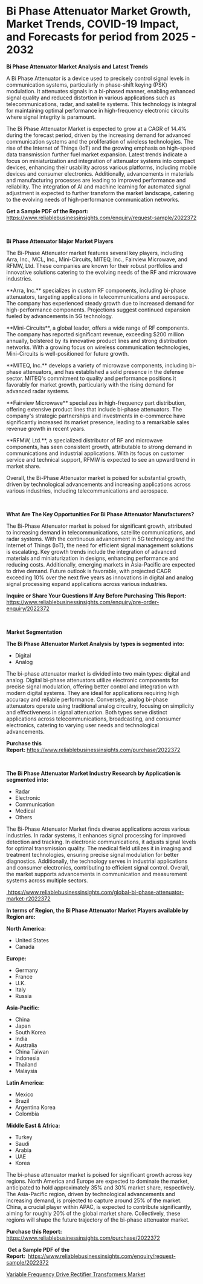 <p><h1>Bi Phase Attenuator Market Growth, Market Trends, COVID-19 Impact, and Forecasts for period from 2025 - 2032</h1></p><p><strong>Bi Phase Attenuator Market Analysis and Latest Trends</strong></p>
<p><p>A Bi Phase Attenuator is a device used to precisely control signal levels in communication systems, particularly in phase-shift keying (PSK) modulation. It attenuates signals in a bi-phased manner, enabling enhanced signal quality and reduced distortion in various applications such as telecommunications, radar, and satellite systems. This technology is integral for maintaining optimal performance in high-frequency electronic circuits where signal integrity is paramount.</p><p>The Bi Phase Attenuator Market is expected to grow at a CAGR of 14.4% during the forecast period, driven by the increasing demand for advanced communication systems and the proliferation of wireless technologies. The rise of the Internet of Things (IoT) and the growing emphasis on high-speed data transmission further fuel market expansion. Latest trends indicate a focus on miniaturization and integration of attenuator systems into compact devices, enhancing their usability across various platforms, including mobile devices and consumer electronics. Additionally, advancements in materials and manufacturing processes are leading to improved performance and reliability. The integration of AI and machine learning for automated signal adjustment is expected to further transform the market landscape, catering to the evolving needs of high-performance communication networks.</p></p>
<p><strong>Get a Sample PDF of the Report:&nbsp;</strong> <a href="https://www.reliablebusinessinsights.com/enquiry/request-sample/2022372?utm_campaign=904&utm_medium=2&utm_source=Github&utm_content=ia&utm_term=29032025&utm_id=bi-phase-attenuator">https://www.reliablebusinessinsights.com/enquiry/request-sample/2022372</a></p>
<p>&nbsp;</p>
<p><strong>Bi Phase Attenuator Major Market Players</strong></p>
<p><p>The Bi-Phase Attenuator market features several key players, including Arra, Inc., MCL, Inc., Mini-Circuits, MITEQ, Inc., Fairview Microwave, and RFMW, Ltd. These companies are known for their robust portfolios and innovative solutions catering to the evolving needs of the RF and microwave industries.</p><p>**Arra, Inc.** specializes in custom RF components, including bi-phase attenuators, targeting applications in telecommunications and aerospace. The company has experienced steady growth due to increased demand for high-performance components. Projections suggest continued expansion fueled by advancements in 5G technology.</p><p>**Mini-Circuits**, a global leader, offers a wide range of RF components. The company has reported significant revenue, exceeding $200 million annually, bolstered by its innovative product lines and strong distribution networks. With a growing focus on wireless communication technologies, Mini-Circuits is well-positioned for future growth.</p><p>**MITEQ, Inc.** develops a variety of microwave components, including bi-phase attenuators, and has established a solid presence in the defense sector. MITEQ's commitment to quality and performance positions it favorably for market growth, particularly with the rising demand for advanced radar systems.</p><p>**Fairview Microwave** specializes in high-frequency part distribution, offering extensive product lines that include bi-phase attenuators. The company's strategic partnerships and investments in e-commerce have significantly increased its market presence, leading to a remarkable sales revenue growth in recent years.</p><p>**RFMW, Ltd.**, a specialized distributor of RF and microwave components, has seen consistent growth, attributable to strong demand in communications and industrial applications. With its focus on customer service and technical support, RFMW is expected to see an upward trend in market share.</p><p>Overall, the Bi-Phase Attenuator market is poised for substantial growth, driven by technological advancements and increasing applications across various industries, including telecommunications and aerospace.</p></p>
<p>&nbsp;</p>
<p><strong>What Are The Key Opportunities For Bi Phase Attenuator Manufacturers?</strong></p>
<p><p>The Bi-Phase Attenuator market is poised for significant growth, attributed to increasing demand in telecommunications, satellite communications, and radar systems. With the continuous advancement in 5G technology and the Internet of Things (IoT), the need for efficient signal management solutions is escalating. Key growth trends include the integration of advanced materials and miniaturization in designs, enhancing performance and reducing costs. Additionally, emerging markets in Asia-Pacific are expected to drive demand. Future outlook is favorable, with projected CAGR exceeding 10% over the next five years as innovations in digital and analog signal processing expand applications across various industries.</p></p>
<p><strong>Inquire or Share Your Questions If Any Before Purchasing This Report:</strong> <a href="https://www.reliablebusinessinsights.com/enquiry/pre-order-enquiry/2022372?utm_campaign=904&utm_medium=2&utm_source=Github&utm_content=ia&utm_term=29032025&utm_id=bi-phase-attenuator">https://www.reliablebusinessinsights.com/enquiry/pre-order-enquiry/2022372</a></p>
<p>&nbsp;</p>
<p><strong>Market Segmentation</strong></p>
<p><strong>The Bi Phase Attenuator Market Analysis by types is segmented into:</strong></p>
<p><ul><li>Digital</li><li>Analog</li></ul></p>
<p><p>The bi-phase attenuator market is divided into two main types: digital and analog. Digital bi-phase attenuators utilize electronic components for precise signal modulation, offering better control and integration with modern digital systems. They are ideal for applications requiring high accuracy and reliable performance. Conversely, analog bi-phase attenuators operate using traditional analog circuitry, focusing on simplicity and effectiveness in signal attenuation. Both types serve distinct applications across telecommunications, broadcasting, and consumer electronics, catering to varying user needs and technological advancements.</p></p>
<p><strong>Purchase this Report:&nbsp;</strong><a href="https://www.reliablebusinessinsights.com/purchase/2022372?utm_campaign=904&utm_medium=2&utm_source=Github&utm_content=ia&utm_term=29032025&utm_id=bi-phase-attenuator">https://www.reliablebusinessinsights.com/purchase/2022372</a></p>
<p>&nbsp;</p>
<p><strong>The Bi Phase Attenuator Market Industry Research by Application is segmented into:</strong></p>
<p><ul><li>Radar</li><li>Electronic</li><li>Communication</li><li>Medical</li><li>Others</li></ul></p>
<p><p>The Bi-Phase Attenuator Market finds diverse applications across various industries. In radar systems, it enhances signal processing for improved detection and tracking. In electronic communications, it adjusts signal levels for optimal transmission quality. The medical field utilizes it in imaging and treatment technologies, ensuring precise signal modulation for better diagnostics. Additionally, the technology serves in industrial applications and consumer electronics, contributing to efficient signal control. Overall, the market supports advancements in communication and measurement systems across multiple sectors.</p></p>
<p><a href="https://www.reliablebusinessinsights.com/global-bi-phase-attenuator-market-r2022372?utm_campaign=904&utm_medium=2&utm_source=Github&utm_content=ia&utm_term=29032025&utm_id=bi-phase-attenuator">&nbsp;https://www.reliablebusinessinsights.com/global-bi-phase-attenuator-market-r2022372</a></p>
<p><strong>In terms of Region, the Bi Phase Attenuator Market Players available by Region are:</strong></p>
<p>
    <p> <strong> North America: </strong>
        <ul>
            <li>United States</li>
            <li>Canada</li>
        </ul>
        </p> 
    <p> <strong> Europe: </strong>
        <ul>
            <li>Germany</li>
            <li>France</li>
            <li>U.K.</li>
            <li>Italy</li>
            <li>Russia</li>
        </ul>
        </p> 
    <p> <strong> Asia-Pacific: </strong>
        <ul>
            <li>China</li>
            <li>Japan</li>
            <li>South Korea</li>
            <li>India</li>
            <li>Australia</li>
            <li>China Taiwan</li>
            <li>Indonesia</li>
            <li>Thailand</li>
            <li>Malaysia</li>
        </ul>
        </p> 
    <p> <strong> Latin America: </strong>
        <ul>
            <li>Mexico</li>
            <li>Brazil</li>
            <li>Argentina Korea</li>
            <li>Colombia</li>
        </ul>
        </p> 
    <p> <strong> Middle East & Africa: </strong>
        <ul>
            <li>Turkey</li>
            <li>Saudi</li>
            <li>Arabia</li>
            <li>UAE</li>
            <li>Korea</li>
        </ul>
    </p>
    </p>
<p><p>The bi-phase attenuator market is poised for significant growth across key regions. North America and Europe are expected to dominate the market, anticipated to hold approximately 35% and 30% market share, respectively. The Asia-Pacific region, driven by technological advancements and increasing demand, is projected to capture around 25% of the market. China, a crucial player within APAC, is expected to contribute significantly, aiming for roughly 20% of the global market share. Collectively, these regions will shape the future trajectory of the bi-phase attenuator market.</p></p>
<p><strong>Purchase this Report: </strong><a href="https://www.reliablebusinessinsights.com/purchase/2022372?utm_campaign=904&utm_medium=2&utm_source=Github&utm_content=ia&utm_term=29032025&utm_id=bi-phase-attenuator">https://www.reliablebusinessinsights.com/purchase/2022372</a></p>
<p>&nbsp;<strong>Get a Sample PDF of the Report:&nbsp;&nbsp;</strong><a href="https://www.reliablebusinessinsights.com/enquiry/request-sample/2022372?utm_campaign=904&utm_medium=2&utm_source=Github&utm_content=ia&utm_term=29032025&utm_id=bi-phase-attenuator">https://www.reliablebusinessinsights.com/enquiry/request-sample/2022372</a></p>
<p><strong></strong></p>
<p><p><a href="https://github.com/palenjeppecd/Market-Research-Report-List-1/blob/main/variable-frequency-drive-rectifier-transformers-market.md?utm_campaign=904&utm_medium=2&utm_source=Github&utm_content=ia&utm_term=29032025&utm_id=bi-phase-attenuator">Variable Frequency Drive Rectifier Transformers Market</a></p></p>